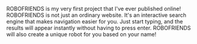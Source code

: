 ROBOFRIENDS is my very first project that I've ever published online! ROBOFRIENDS is not just an ordinary website. It's an interactive search engine that makes navigation easier for you. Just start typing, and the results will appear instantly without having to press enter. ROBOFRIENDS will also create a unique robot for you based on your name!
